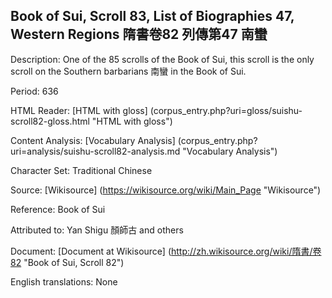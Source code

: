 ## Book of Sui, Scroll 83, List of Biographies 47, Western Regions 隋書卷82 列傳第47 南蠻

Description: One of the 85 scrolls of the Book of Sui, this scroll is the only scroll on the Southern barbarians 南蠻 in the Book of Sui.

Period: 636

HTML Reader: [HTML with gloss] (corpus_entry.php?uri=gloss/suishu-scroll82-gloss.html "HTML with gloss")

Content Analysis: [Vocabulary Analysis] (corpus_entry.php?uri=analysis/suishu-scroll82-analysis.md "Vocabulary Analysis")

Character Set: Traditional Chinese

Source: [Wikisource] (https://wikisource.org/wiki/Main_Page "Wikisource")

Reference: Book of Sui

Attributed to: Yan Shigu 顏師古 and others

Document: [Document at Wikisource] (http://zh.wikisource.org/wiki/隋書/卷82 "Book of Sui, Scroll 82")

English translations: None
